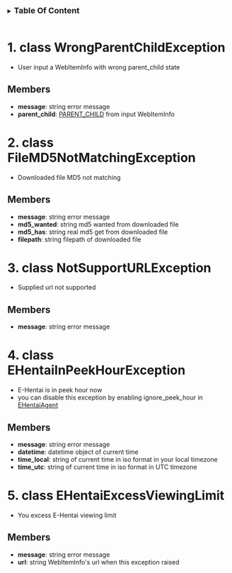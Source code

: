 
<details>

<summary><strong style="font-size:large;">
Table Of Content
</strong></summary>

* [1. class WrongParentChildException](#1-class-wrongparentchildexception)
  * [Members](#members)
* [2. class FileMD5NotMatchingException](#2-class-filemd5notmatchingexception)
  * [Members](#members-1)
* [3. class NotSupportURLException](#3-class-notsupporturlexception)
  * [Members](#members-2)
* [4. class EHentaiInPeekHourException](#4-class-ehentaiinpeekhourexception)
  * [Members](#members-3)
* [5. class EHentaiExcessViewingLimit](#5-class-ehentaiexcessviewinglimit)
  * [Members](#members-4)

</details>

<br>


# 1. class WrongParentChildException

* User input a WebItemInfo with wrong parent_child state

## Members

* **message**: string error message
* **parent_child**: [PARENT_CHILD](./index.md#enum-class-parent_child) from input WebItemInfo

# 2. class FileMD5NotMatchingException

* Downloaded file MD5 not matching

## Members

* **message**: string error message
* **md5_wanted**: string md5 wanted from downloaded file
* **md5_has**: string real md5 get from downloaded file
* **filepath**: string filepath of downloaded file

# 3. class NotSupportURLException

* Supplied url not supported

## Members

* **message**: string error message

# 4. class EHentaiInPeekHourException

* E-Hentai is in peek hour now
* you can disable this exception by enabling ignore_peek_hour in [EHentaiAgent](./Agents.md#10-class-ehentaiagent)

## Members

* **message**: string error message
* **datetime**: datetime object of current time
* **time_local**: string of current time in iso format in your local timezone
* **time_utc**: string of current time in iso format in UTC timezone

# 5. class EHentaiExcessViewingLimit

* You excess E-Hentai viewing limit

## Members

* **message**: string error message
* **url**: string WebItemInfo's url when this exception raised
